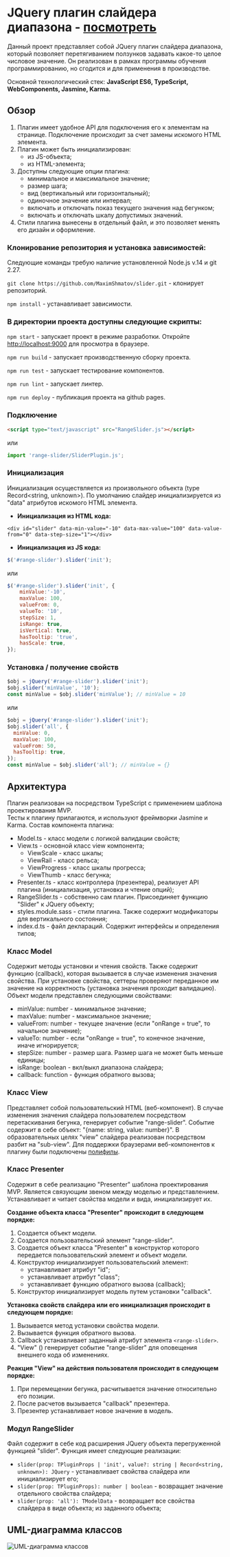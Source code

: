JQuery плагин слайдера диапазона - [посмотреть](https://maximshmatov.github.io/slider/) 
========

Данный проект представляет собой JQuery плагин слайдера диапазона,
который позволяет перетягиванием ползунков задавать какое-то целое числовое значение.
Он реализован в рамках программы обучения программированию,
но сгодится и для применения в производстве.

Основной технологический стек:
**JavaScript ES6, TypeScript, WebComponents, Jasmine, Karma.**

Обзор
-----------

1. Плагин имеет удобное API для подключения его к элементам на странице. 
Подключение происходит за счет замены искомого HTML элемента.
2. Плагин может быть инициализирован: 
    * из JS-объекта;
    * из HTML-элемента;
3. Доступны следующие опции плагина:
    * минимальное и максимальное значение;
    * размер шага;
    * вид (вертикальный или горизонтальный);
    * одиночное значение или интервал;
    * включать и отключать показ текущего значения над бегунком;
    * включать и отключать шкалу допустимых значений.
4. Стили плагина вынесены в отдельный файл, и это позволяет менять его дизайн и оформление.

### Клонирование репозитория и установка зависимостей:

Следующие команды требую наличие установленной Node.js v.14 и git 2.27.

`git clone https://github.com/MaximShmatov/slider.git` - клонирует репозиторий.

`npm install` - устанавливает зависимости.

### В директории проекта доступны следующие скрипты:

`npm start` - запускает проект в режиме разработки. 
Откройте [http://localhost:9000](http://localhost:3000) для просмотра в браузере.

`npm run build` - запускает производственную сборку проекта.

`npm run test` - запускает тестирование компонентов.

`npm run lint` - запускает линтер.

`npm run deploy` - публикация проекта на github pages.

### Подключение

```html
<script type="text/javascript" src="RangeSlider.js"></script>
```
или
```javascript
import 'range-slider/SliderPlugin.js';
```
### Инициализация

Инициализация осуществляется из произвольного объекта (type Record<string, unknown>).
По умолчанию слайдер инициализируется из "data" атрибутов искомого HTML элемента. 

* **Инициализация из HTML кода:**

```haml
<div id="slider" data-min-value="-10" data-max-value="100" data-value-from="0" data-step-size="1"></div>
```
* **Инициализация из JS кода:**
```javascript
$('#range-slider').slider('init');
```
или
```javascript
$('#range-slider').slider('init', {
    minValue:'-10',
    maxValue: 100,
    valueFrom: 0,
    valueTo: '10',
    stepSize: 1,
    isRange: true,
    isVertical: true,
    hasTooltip: 'true',
    hasScale: true,
});
```
### Установка / получение свойств

```javascript
$obj = jQuery('#range-slider').slider('init');
$obj.slider('minValue', '10');
const minValue = $obj.slider('minValue'); // minValue = 10
```
или
```javascript
$obj = jQuery('#range-slider').slider('init');
$obj.slider('all', {
  minValue: 0,
  maxValue: 100,
  valueFrom: 50,
  hasTooltip: true, 
});
const minValue = $obj.slider('all'); // minValue = {}
```

Архитектура
--------------

Плагин реализован на посредством TypeScript с применением шаблона проектирования MVP.  
Тесты к плагину прилагаются, и используют фреймворки Jasmine и Karma. 
Состав компонента плагина:
* Model.ts - класс модели с логикой валидации свойств; 
* View.ts - основной класс view компонента; 
  * ViewScale - класс шкалы;
  * ViewRail - класс рельса;
  * ViewProgress - класс шкалы прогресса;
  * ViewThumb - класс бегунка;
* Presenter.ts - класс контроллера (презентера),
  реализует API плагина (инициализация, установка и чтение опций);
* RangeSlider.ts - собственно сам плагин. Присоединяет функцию "Slider" к JQuery объекту;
* styles.module.sass - стили плагина. Также содержит модификаторы для вертикального состояния;
* index.d.ts - файл деклараций. Содержит интерфейсы и определения типов;

### Класс Model

Содержит методы установки и чтения свойств. 
Также содержит функцию (callback), которая вызывается в случае изменения значения свойства. 
При установке свойства, сеттеры проверяют переданное им значение на корректность 
(установка значения проходит валидацию). Объект модели представлен следующими свойствами:
* minValue: number - минимальное значение;
* maxValue: number - максимальное значение;
* valueFrom: number - текущее значение (если "onRange = true", то начальное значение);
* valueTo: number - если "onRange = true", то конечное значение, иначе игнорируется;
* stepSize: number - размер шага. Размер шага не может быть меньше единицы;
* isRange: boolean - вкл/выкл диапазона слайдера;
* callback: function - функция обратного вызова;

### Класс View

Представляет собой пользовательский HTML (веб-компонент). 
В случае изменения значения слайдера пользователем посредством перетаскивания бегунка,
генерирует событие "range-slider". Событие содержит в себе объект: "{name: string, value: number}".
В образовательных целях "view" слайдера реализован посредством разбит на "sub-view".
Для поддержки браузерами веб-компонентов к плагину были подключены 
[полифилы](https://www.webcomponents.org/polyfills).

### Класс Presenter

Содержит в себе реализацию "Presenter" шаблона проектирования MVP. 
Является связующим звеном между моделью и представлением. Устанавливает и читает свойства 
модели и вида, инициализирует их.

**Создание объекта класса "Presenter" происходит в следующем порядке:**
1. Создается объект модели.
2. Создается пользовательский элемент "range-slider".
3. Создается объект класса "Presenter" в конструктор которого передается
   пользовательский элемент и объект модели.
4. Конструктор инициализирует пользовательский элемент:
   * устанавливает атрибут "id";
   * устанавливает атрибут "class";
   * устанавливает функцию обратного вызова (callback);
5. Конструктор инициализирует модель путем установки "callback".

**Установка свойств слайдера или его инициализация происходит в следующем порядке:**
1. Вызывается метод установки свойства модели.
2. Вызывается функция обратного вызова.
3. Callback устанавливает заданный атрибут элемента `<range-slider>`.
4. "View" (<range-slider>) генерирует событие "range-slider" для оповещения внешнего кода об изменениях.

**Реакция "View" на действия пользователя происходит в следующем порядке:**
1. При перемещении бегунка, расчитывается значение относительно его позиции.
2. После расчетов вызывается "callback" презентера.
3. Презентер устанавливает новое значение в модель.

### Модул RangeSlider

Файл содержит в себе код расширения JQuery объекта перегруженной функцией "slider". 
Функция имеет следующие реализации:
* `slider(prop: TPluginProps | 'init', value?: string | Record<string, unknown>): JQuery` - устанавливает свойства слайдера или инициализирует его;
* `slider(prop: TPluginProps): number | boolean` - возвращает значение отдельного свойства слайдера;
* `slider(prop: 'all'): TModelData` - возвращает все свойства слайдера в виде объекта; 
из заданного объекта;

UML-диаграмма классов
--------------

![UML-диаграмма классов](diagram.png "UML-диаграмма классов")
